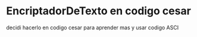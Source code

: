 # EncriptadorDeTexto en codigo cesar 
decidi hacerlo en codigo cesar para aprender mas y usar codigo ASCI
